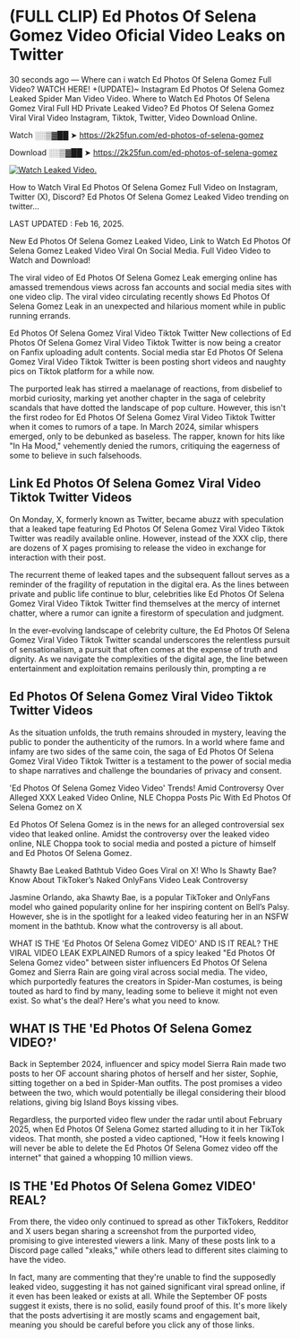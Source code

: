 # (FULL CLIP) Ed Photos Of Selena Gomez Video Oficial Video Leaks on Twitter

30 seconds ago — Where can i watch Ed Photos Of Selena Gomez Full Video? WATCH HERE! +(UPDATE)~ Instagram Ed Photos Of Selena Gomez Leaked Spider Man Video Video. Where to Watch Ed Photos Of Selena Gomez Viral Full HD Private Leaked Video? Ed Photos Of Selena Gomez Viral Viral Video Instagram, Tiktok, Twitter, Video Download Online.

Watch ░░▒▓██ ➤ https://2k25fun.com/ed-photos-of-selena-gomez

Download ░░▒▓██ ➤ https://2k25fun.com/ed-photos-of-selena-gomez

[![Watch Leaked Video.](https://miro.medium.com/v2/resize:fit:828/format:webp/1*cilzJN44JGOrTw9NJCrNHA.gif "Watch Leaked Video")](https://2k25fun.com/ed-photos-of-selena-gomez)

How to Watch Viral Ed Photos Of Selena Gomez Full Video on Instagram, Twitter (X), Discord? Ed Photos Of Selena Gomez Leaked Video trending on twitter...

LAST UPDATED : Feb 16, 2025.

New Ed Photos Of Selena Gomez Leaked Video, Link to Watch Ed Photos Of Selena Gomez Leaked Video Viral On Social Media. Full Video Video to Watch and Download!

The viral video of Ed Photos Of Selena Gomez Leak emerging online has amassed tremendous views across fan accounts and social media sites with one video clip. The viral video circulating recently shows Ed Photos Of Selena Gomez Leak in an unexpected and hilarious moment while in public running errands.

Ed Photos Of Selena Gomez Viral Video Tiktok Twitter New collections of Ed Photos Of Selena Gomez Viral Video Tiktok Twitter is now being a creator on Fanfix uploading adult contents. Social media star Ed Photos Of Selena Gomez Viral Video Tiktok Twitter is been posting short videos and naughty pics on Tiktok platform for a while now.

The purported leak has stirred a maelanage of reactions, from disbelief to morbid curiosity, marking yet another chapter in the saga of celebrity scandals that have dotted the landscape of pop culture. However, this isn't the first rodeo for Ed Photos Of Selena Gomez Viral Video Tiktok Twitter when it comes to rumors of a tape. In March 2024, similar whispers emerged, only to be debunked as baseless. The rapper, known for hits like "In Ha Mood," vehemently denied the rumors, critiquing the eagerness of some to believe in such falsehoods.

## Link Ed Photos Of Selena Gomez Viral Video Tiktok Twitter Videos

On Monday, X, formerly known as Twitter, became abuzz with speculation that a leaked tape featuring Ed Photos Of Selena Gomez Viral Video Tiktok Twitter was readily available online. However, instead of the XXX clip, there are dozens of X pages promising to release the video in exchange for interaction with their post.

The recurrent theme of leaked tapes and the subsequent fallout serves as a reminder of the fragility of reputation in the digital era. As the lines between private and public life continue to blur, celebrities like Ed Photos Of Selena Gomez Viral Video Tiktok Twitter find themselves at the mercy of internet chatter, where a rumor can ignite a firestorm of speculation and judgment.

In the ever-evolving landscape of celebrity culture, the Ed Photos Of Selena Gomez Viral Video Tiktok Twitter scandal underscores the relentless pursuit of sensationalism, a pursuit that often comes at the expense of truth and dignity. As we navigate the complexities of the digital age, the line between entertainment and exploitation remains perilously thin, prompting a re

##  Ed Photos Of Selena Gomez Viral Video Tiktok Twitter Videos

As the situation unfolds, the truth remains shrouded in mystery, leaving the public to ponder the authenticity of the rumors. In a world where fame and infamy are two sides of the same coin, the saga of Ed Photos Of Selena Gomez Viral Video Tiktok Twitter is a testament to the power of social media to shape narratives and challenge the boundaries of privacy and consent.

'Ed Photos Of Selena Gomez Video Video' Trends! Amid Controversy Over Alleged XXX Leaked Video Online, NLE Choppa Posts Pic With Ed Photos Of Selena Gomez on X

Ed Photos Of Selena Gomez is in the news for an alleged controversial sex video that leaked online. Amidst the controversy over the leaked video online, NLE Choppa took to social media and posted a picture of himself and Ed Photos Of Selena Gomez.

Shawty Bae Leaked Bathtub Video Goes Viral on X! Who Is Shawty Bae? Know About TikToker’s Naked OnlyFans Video Leak Controversy

Jasmine Orlando, aka Shawty Bae, is a popular TikToker and OnlyFans model who gained popularity online for her inspiring content on Bell’s Palsy. However, she is in the spotlight for a leaked video featuring her in an NSFW moment in the bathtub. Know what the controversy is all about.

WHAT IS THE 'Ed Photos Of Selena Gomez VIDEO' AND IS IT REAL? THE VIRAL VIDEO LEAK EXPLAINED Rumors of a spicy leaked "Ed Photos Of Selena Gomez video" between sister influencers Ed Photos Of Selena Gomez and Sierra Rain are going viral across social media. The video, which purportedly features the creators in Spider-Man costumes, is being touted as hard to find by many, leading some to believe it might not even exist. So what's the deal? Here's what you need to know.

## WHAT IS THE 'Ed Photos Of Selena Gomez VIDEO?'

Back in September 2024, influencer and spicy model Sierra Rain made two posts to her OF account sharing photos of herself and her sister, Sophie, sitting together on a bed in Spider-Man outfits. The post promises a video between the two, which would potentially be illegal considering their blood relations, giving big Island Boys kissing vibes.

Regardless, the purported video flew under the radar until about February 2025, when Ed Photos Of Selena Gomez started alluding to it in her TikTok videos. That month, she posted a video captioned, "How it feels knowing I will never be able to delete the Ed Photos Of Selena Gomez video off the internet" that gained a whopping 10 million views.

## IS THE 'Ed Photos Of Selena Gomez VIDEO' REAL?

From there, the video only continued to spread as other TikTokers, Redditor and X users began sharing a screenshot from the purported video, promising to give interested viewers a link. Many of these posts link to a Discord page called "xleaks," while others lead to different sites claiming to have the video.

In fact, many are commenting that they're unable to find the supposedly leaked video, suggesting it has not gained significant viral spread online, if it even has been leaked or exists at all. While the September OF posts suggest it exists, there is no solid, easily found proof of this. It's more likely that the posts advertising it are mostly scams and engagement bait, meaning you should be careful before you click any of those links.